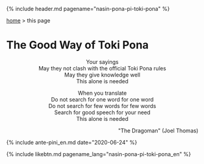 {% include header.md pagename="nasin-pona-pi-toki-pona" %}

<a name="lawalipu"></a>
[home](https://joelthomastr.github.io/tokipona/README_si)&nbsp;> this page

# The Good Way of Toki Pona

<p align="center">Your sayings<br>
May they not clash with the official Toki Pona rules<br>
May they give knowledge well<br>
This alone is needed</p>

<p align="center">When you translate<br>
Do not search for one word for one word<br>
Do not search for few words for few words<br>
Search for good speech for your need<br>
This alone is needed</p>

<p align="right">"The Dragoman" (Joel Thomas)</p>

{% include ante-pini_en.md date="2020-06-24" %}

{% include likebtn.md pagename_lang="nasin-pona-pi-toki-pona_en" %}
